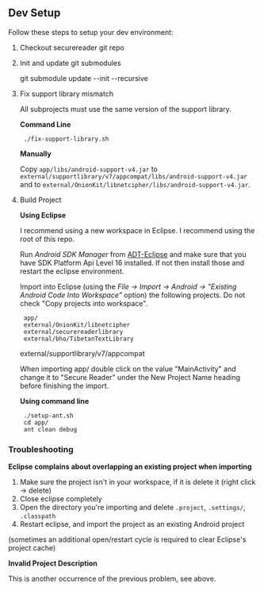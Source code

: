 ## Dev Setup

Follow these steps to setup your dev environment:

1. Checkout securereader git repo
2. Init and update git submodules

    git submodule update --init --recursive

3. Fix support library mismatch

    All subprojects must use the same version of the support library.

    **Command Line**

        ./fix-support-library.sh

    **Manually**

    Copy `app/libs/android-support-v4.jar` to `external/supportlibrary/v7/appcompat/libs/android-support-v4.jar` and to `external/OnionKit/libnetcipher/libs/android-support-v4.jar`. 

4. Build Project

   **Using Eclipse**

    I recommend using a new workspace in Eclipse. I recommend using the root of
    this repo.
    
    Run *Android SDK Manager* from [ADT-Eclipse](http://developer.android.com/sdk/index.html) and make sure that you have SDK Platform Api Level 16 installed. If not then install those and restart the eclipse environment.

    Import into Eclipse (using the *File -> Import -> Android -> "Existing Android Code Into Workspace"* option) the
    following projects. Do not check "Copy projects into workspace".

        app/
        external/OnionKit/libnetcipher
        external/securereaderlibrary
        external/bho/TibetanTextLibrary
	external/supportlibrary/v7/appcompat

    When importing app/ double click on the value "MainActivity" and change it
    to "Secure Reader" under the New Project Name heading before finishing the
    import.


   **Using command line**

        ./setup-ant.sh
        cd app/
        ant clean debug

### Troubleshooting

**Eclipse complains about overlapping an existing project when importing**

1. Make sure the project isn't in your workspace, if it is delete it (right click -> delete)
2. Close eclipse completely
2. Open the directory you're importing and delete `.project`, `.settings/`, `.classpath`
3. Restart eclipse, and import the project as an existing Android project

(sometimes an additional open/restart cycle is required to clear Eclipse's project cache)

**Invalid Project Description**

This is another occurrence of the previous problem, see above.
